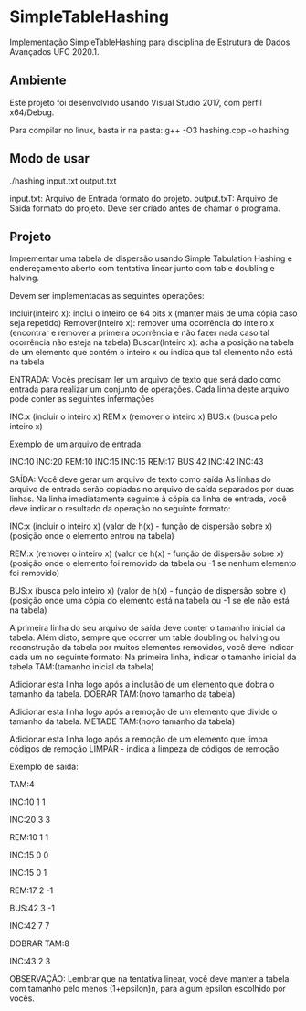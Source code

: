 # SimpleTableHashing
Implementação SimpleTableHashing para disciplina de Estrutura de Dados Avançados UFC 2020.1.

Ambiente
------------------------------------------
Este projeto foi desenvolvido usando Visual Studio 2017, com perfil x64/Debug.

Para compilar no linux, basta ir na pasta:
g++ -O3 hashing.cpp -o hashing

Modo de usar
------------------------------------------
./hashing input.txt output.txt

input.txt: Arquivo de Entrada formato do projeto.
output.txT: Arquivo de Saida formato do projeto. Deve ser criado antes de chamar o programa.


Projeto
------------------------------------------------
Imprementar uma tabela de dispersão usando Simple Tabulation Hashing e endereçamento aberto com tentativa linear junto com table doubling e halving.

Devem ser implementadas as seguintes operações:

Incluir(inteiro x): inclui o inteiro de 64 bits x (manter mais de uma cópia caso seja repetido)
Remover(Inteiro x): remover uma ocorrência do inteiro x (encontrar e remover a primeira ocorrência e não fazer nada caso tal ocorrência não esteja na tabela)
Buscar(Inteiro x): acha a posição na tabela de um elemento que contém o inteiro x ou indica que tal elemento não está na tabela

ENTRADA:
Vocês precisam ler um arquivo de texto que será dado como entrada para realizar um conjunto de operações.
Cada linha deste arquivo pode conter as seguintes infermações

INC:x (incluir o inteiro x)
REM:x (remover o inteiro x)
BUS:x (busca pelo inteiro x)

Exemplo de um arquivo de entrada:

INC:10
INC:20
REM:10
INC:15
INC:15
REM:17
BUS:42
INC:42
INC:43


SAÍDA:
Você deve gerar um arquivo de texto como saída 
As linhas do arquivo de entrada serão copiadas no arquivo de saída separados por duas linhas.
Na linha imediatamente seguinte à cópia da linha de entrada, você deve indicar o resultado da operação no seguinte formato:

INC:x (incluir o inteiro x)
(valor de h(x) - função de dispersão sobre x) (posição onde o elemento entrou na tabela)

REM:x (remover o inteiro x)
(valor de h(x) - função de dispersão sobre x) (posição onde o elemento foi removido da tabela ou -1 se nenhum elemento foi removido)

BUS:x (busca pelo inteiro x)
(valor de h(x) - função de dispersão sobre x) (posição onde uma cópia do elemento está na tabela ou -1 se ele não está na tabela)

A primeira linha do seu arquivo de saída deve conter o tamanho inicial da tabela. Além disto, sempre que ocorrer um table doubling ou halving ou reconstrução da tabela por muitos elementos removidos, você deve indicar cada um no seguinte formato:
Na primeira linha, indicar o tamanho inicial da tabela
TAM:(tamanho inicial da tabela)

Adicionar esta linha logo após a inclusão de um elemento que dobra o tamanho da tabela.
DOBRAR TAM:(novo tamanho da tabela)

Adicionar esta linha logo após a remoção de um elemento que divide o tamanho da tabela.
METADE TAM:(novo tamanho da tabela)

Adicionar esta linha logo após a remoção de um elemento que limpa códigos de remoção
LIMPAR - indica a limpeza de códigos de remoção

Exemplo de saída:

TAM:4

INC:10
1 1

INC:20
3 3

REM:10
1 1

INC:15
0 0

INC:15
0 1

REM:17
2 -1

BUS:42
3 -1

INC:42
7 7

DOBRAR TAM:8

INC:43
2 3

OBSERVAÇÃO:
Lembrar que na tentativa linear, você deve manter a tabela com tamanho pelo menos (1+epsilon)n, para algum epsilon escolhido por vocês.
